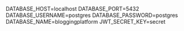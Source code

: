 DATABASE_HOST=localhost
DATABASE_PORT=5432
DATABASE_USERNAME=postgres
DATABASE_PASSWORD=postgres
DATABASE_NAME=bloggingplatform
JWT_SECRET_KEY=secret
